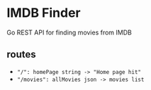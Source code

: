 # IMDB Finder
Go REST API for finding movies from IMDB

## routes
- `"/": homePage string -> "Home page hit" `
- `"/movies": allMovies json -> movies list `
